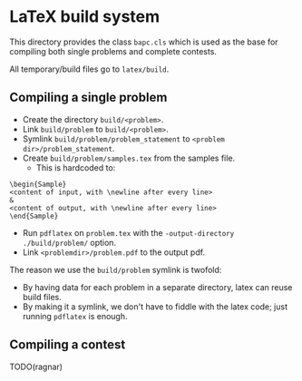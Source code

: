 # LaTeX build system

This directory provides the class `bapc.cls` which is used as the base for compiling both single problems and
complete contests.

All temporary/build files go to `latex/build`.

## Compiling a single problem
- Create the directory `build/<problem>`.
- Link `build/problem` to `build/<problem>`.
- Symlink `build/problem/problem_statement` to `<problem dir>/problem_statement`.
- Create `build/problem/samples.tex` from the samples file.
    - This is hardcoded to:
```
\begin{Sample}
<content of input, with \newline after every line>
&
<content of output, with \newline after every line>
\end{Sample}
```
- Run `pdflatex` on `problem.tex` with the `-output-directory ./build/problem/` option.
- Link `<problemdir>/problem.pdf` to the output pdf.

The reason we use the `build/problem` symlink is twofold:
- By having data for each problem in a separate directory, latex can reuse build files.
- By making it a symlink, we don't have to fiddle with the latex code; just running `pdflatex` is enough.

## Compiling a contest
TODO(ragnar)

